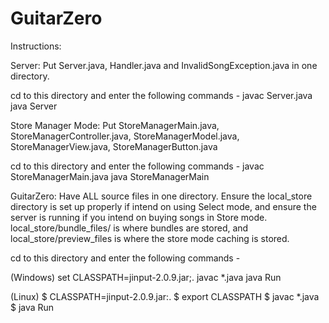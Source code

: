 # GuitarZero

Instructions:


Server:
Put Server.java, Handler.java and InvalidSongException.java in one directory.

cd to this directory and enter the following commands -
  javac Server.java
  java Server



Store Manager Mode:
Put StoreManagerMain.java, StoreManagerController.java, StoreManagerModel.java, StoreManagerView.java, StoreManagerButton.java

cd to this directory and enter the following commands -
  javac StoreManagerMain.java
  java StoreManagerMain



GuitarZero:
Have ALL source files in one directory. Ensure the local_store directory is set up properly if intend on using Select mode, and ensure the
server is running if you intend on buying songs in Store mode. local_store/bundle_files/ is where bundles are stored, and 
local_store/preview_files is where the store mode caching is stored.

cd to this directory and enter the following commands -

(Windows)
  set CLASSPATH=jinput-2.0.9.jar;.
  javac *.java
  java Run
  
(Linux)
  $ CLASSPATH=jinput-2.0.9.jar:.
  $ export CLASSPATH
  $ javac *.java
  $ java Run

